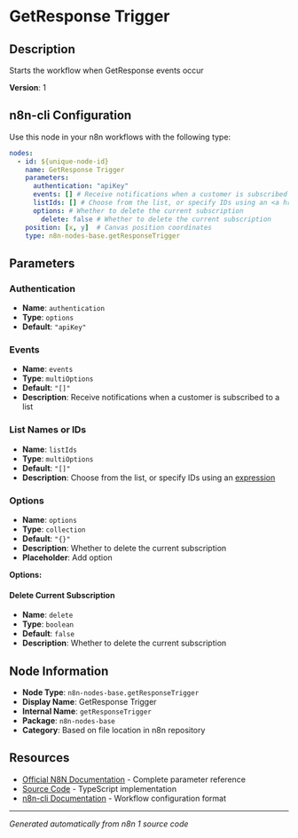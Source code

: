 # GetResponse Trigger

## Description

Starts the workflow when GetResponse events occur

**Version**: 1

## n8n-cli Configuration

Use this node in your n8n workflows with the following type:

```yaml
nodes:
  - id: ${unique-node-id}
    name: GetResponse Trigger
    parameters:
      authentication: "apiKey"
      events: [] # Receive notifications when a customer is subscribed to a list
      listIds: [] # Choose from the list, or specify IDs using an <a href="https://docs.n8n.io/code/expressions/">expression</a>
      options: # Whether to delete the current subscription
        delete: false # Whether to delete the current subscription
    position: [x, y]  # Canvas position coordinates
    type: n8n-nodes-base.getResponseTrigger
```

## Parameters

### Authentication

- **Name**: `authentication`
- **Type**: `options`
- **Default**: `"apiKey"`

### Events

- **Name**: `events`
- **Type**: `multiOptions`
- **Default**: `"[]"`
- **Description**: Receive notifications when a customer is subscribed to a list

### List Names or IDs

- **Name**: `listIds`
- **Type**: `multiOptions`
- **Default**: `"[]"`
- **Description**: Choose from the list, or specify IDs using an <a href="https://docs.n8n.io/code/expressions/">expression</a>

### Options

- **Name**: `options`
- **Type**: `collection`
- **Default**: `"{}"`
- **Description**: Whether to delete the current subscription
- **Placeholder**: Add option

**Options:**

#### Delete Current Subscription
- **Name**: `delete`
- **Type**: `boolean`
- **Default**: `false`
- **Description**: Whether to delete the current subscription



## Node Information

- **Node Type**: `n8n-nodes-base.getResponseTrigger`
- **Display Name**: GetResponse Trigger
- **Internal Name**: `getResponseTrigger`
- **Package**: `n8n-nodes-base`
- **Category**: Based on file location in n8n repository

## Resources

- [Official N8N Documentation](https://docs.n8n.io/integrations/builtin/app-nodes/n8n-nodes-base.getresponsetrigger/) - Complete parameter reference
- [Source Code](https://github.com/n8n-io/n8n/blob/master/packages/nodes-base/nodes/GetResponse/GetResponseTrigger.node.ts) - TypeScript implementation
- [n8n-cli Documentation](https://github.com/edenreich/n8n-cli) - Workflow configuration format

---
*Generated automatically from n8n 1 source code*
